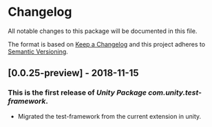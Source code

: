 # Changelog
All notable changes to this package will be documented in this file.

The format is based on [Keep a Changelog](http://keepachangelog.com/en/1.0.0/)
and this project adheres to [Semantic Versioning](http://semver.org/spec/v2.0.0.html).

## [0.0.25-preview] - 2018-11-15

### This is the first release of *Unity Package com.unity.test-framework*.

- Migrated the test-framework from the current extension in unity.
